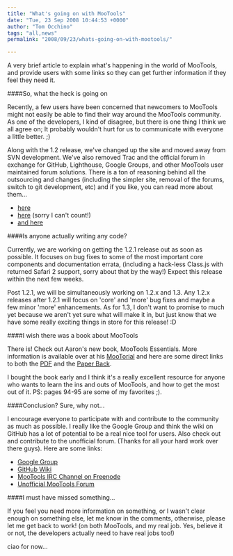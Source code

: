 ```yaml
---
title: "What's going on with MooTools"
date: "Tue, 23 Sep 2008 10:44:53 +0000"
author: "Tom Occhino"
tags: "all,news"
permalink: "2008/09/23/whats-going-on-with-mootools/"

---
```

A very brief article to explain what's happening in the world of MooTools, and provide users with some links so they can get further information if they feel they need it.

<!--more-->

####So, what the heck is going on

Recently, a few users have been concerned that newcomers to MooTools might not easily be able to find their way around the MooTools community.  As one of the developers, I kind of disagree, but there is one thing I think we all agree on; It probably wouldn't hurt for us to communicate with everyone a little better. ;)

Along with the 1.2 release, we've changed up the site and moved away from SVN development.  We've also removed Trac and the official forum in exchange for GitHub, Lighthouse, Google Groups, and other MooTools user maintained forum solutions. There is a ton of reasoning behind all the outsourcing and changes (including the simpler site, removal of the forums, switch to git development, etc) and if you like, you can read more about them...

- <a href="/blog/2008/06/12/mootools-12-its-official ">here</a>
- <a href="http://groups.google.com/group/mootools-users/msg/b867e6b569d73a05">here</a> (sorry I can't count!)
- <a href="http://github.com/mootools/mootools-core/wikis/why-no-official-forum">and here</a>

####Is anyone actually writing any code?

Currently, we are working on getting the 1.2.1 release out as soon as possible.  It focuses on bug fixes to some of the most important core components and documentation errata, (including a hack-less Class.js with returned Safari 2 support, sorry about that by the way!) Expect this release within the next few weeks.

Post 1.2.1, we will be simultaneously working on 1.2.x and 1.3.  Any 1.2.x releases after 1.2.1 will focus on 'core' and 'more' bug fixes and maybe a few minor 'more' enhancements.  As for 1.3, I don't want to promise to much yet because we aren't yet sure what will make it in, but just know that we have some really exciting things in store for this release! :D

####I wish there was a book about MooTools

There is!  Check out Aaron's new book, MooTools Essentials.  More information is available over at his <a href="http://mootorial.com">MooTorial</a> and here are some direct links to both the <a href="http://www.apress.com/book/view/1430209836">PDF</a> and the <a href="http://www.amazon.com/gp/product/1430209836?ie=UTF8&amp;tag=clientside-20&amp;link_code=as3&amp;camp=211189&amp;creative=373489&amp;creativeASIN=1430209836">Paper Back</a>.

I bought the book early and I think it's a really excellent resource for anyone who wants to learn the ins and outs of MooTools, and how to get the most out of it. PS: pages 94-95 are some of my favorites ;).

####Conclusion? Sure, why not...

I encourage everyone to participate with and contribute to the community as much as possible. I really like the Google Group and think the wiki on GitHub has a lot of potential to be a real nice tool for users. Also check out and contribute to the unofficial forum. (Thanks for all your hard work over there guys). Here are some links:

- <a href="http://groups.google.com/group/mootools-users">Google Group</a>
- <a href="http://github.com/mootools/mootools-core/wikis">GitHub Wiki</a>
- <a href="irc://irc.freenode.net/#mootools">MooTools IRC Channel on Freenode</a>
- <a href="http://mooforum.net">Unofficial MooTools Forum</a>

####I must have missed something...

If you feel you need more information on something, or I wasn't clear enough on something else, let me know in the comments, otherwise, please let me get back to work! (on both MooTools, and my real job. Yes, believe it or not, the developers actually need to have real jobs too!)

ciao for now...